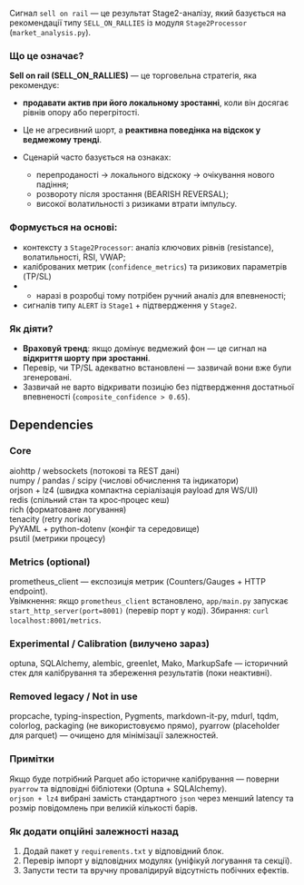 Сигнал `sell on rail` — це результат Stage2-аналізу, який базується на рекомендації типу `SELL_ON_RALLIES` із модуля `Stage2Processor` (`market_analysis.py`).

### Що це означає?

**Sell on rail (SELL\_ON\_RALLIES)** — це торговельна стратегія, яка рекомендує:

* **продавати актив при його локальному зростанні**, коли він досягає рівнів опору або перегрітості.
* Це не агресивний шорт, а **реактивна поведінка на відскок у ведмежому тренді**.
* Сценарій часто базується на ознаках:

  * перепроданості → локального відскоку → очікування нового падіння;
  * розвороту після зростання (BEARISH REVERSAL);
  * високої волатильності з ризиками втрати імпульсу.

### Формується на основі:

* контексту з `Stage2Processor`: аналіз ключових рівнів (resistance), волатильності, RSI, VWAP;
* каліброваних метрик (`confidence_metrics`) та ризикових параметрів (TP/SL)
* - наразі в розробці тому потрібен ручний аналіз для впевненості;
* сигналів типу `ALERT` із `Stage1` + підтвердження у `Stage2`.

### Як діяти?

* **Враховуй тренд**: якщо домінує ведмежий фон — це сигнал на **відкриття шорту при зростанні**.
* Перевір, чи TP/SL адекватно встановлені — зазвичай вони вже були згенеровані.
* Зазвичай не варто відкривати позицію без підтвердження достатньої впевненості (`composite_confidence > 0.65`).

## Dependencies

### Core
aiohttp / websockets (потокові та REST дані)  
numpy / pandas / scipy (числові обчислення та індикатори)  
orjson + lz4 (швидка компактна серіалізація payload для WS/UI)  
redis (спільний стан та крос‑процес кеш)  
rich (форматоване логування)  
tenacity (retry логіка)  
PyYAML + python-dotenv (конфіг та середовище)  
psutil (метрики процесу)  

### Metrics (optional)
prometheus_client — експозиція метрик (Counters/Gauges + HTTP endpoint).  
Увімкнення: якщо `prometheus_client` встановлено, `app/main.py` запускає `start_http_server(port=8001)` (перевір порт у коді). Збирання: `curl localhost:8001/metrics`.

### Experimental / Calibration (вилучено зараз)
optuna, SQLAlchemy, alembic, greenlet, Mako, MarkupSafe — історичний стек для калібрування та збереження результатів (поки неактивні).  

### Removed legacy / Not in use
propcache, typing-inspection, Pygments, markdown-it-py, mdurl, tqdm, colorlog, packaging (не використовуємо прямо), pyarrow (placeholder для parquet) — очищено для мінімізації залежностей.

### Примітки
Якщо буде потрібний Parquet або історичне калібрування — поверни `pyarrow` та відповідні бібліотеки (Optuna + SQLAlchemy).  
`orjson + lz4` вибрані замість стандартного `json` через менший latency та розмір повідомлень при великій кількості барів.

### Як додати опційні залежності назад
1. Додай пакет у `requirements.txt` у відповідний блок.  
2. Перевір імпорт у відповідних модулях (уніфікуй логування та секції).  
3. Запусти тести та вручну провалідируй відсутність побічних ефектів.



